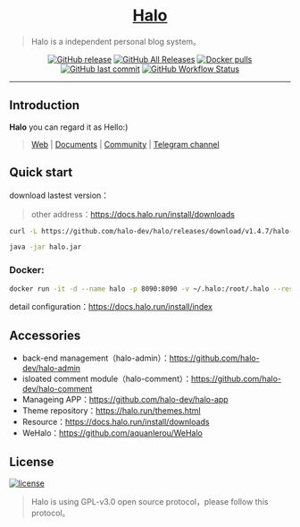 <h1 align="center"><a href="https://github.com/halo-dev" target="_blank">Halo</a></h1>

> Halo is a independent personal blog system。

<p align="center">
<a href="https://github.com/halo-dev/halo/releases"><img alt="GitHub release" src="https://img.shields.io/github/release/halo-dev/halo.svg?style=flat-square"/></a>
<a href="https://github.com/halo-dev/halo/releases"><img alt="GitHub All Releases" src="https://img.shields.io/github/downloads/halo-dev/halo/total.svg?style=flat-square"></a>
<a href="https://hub.docker.com/r/halohub/halo"><img alt="Docker pulls" src="https://img.shields.io/docker/pulls/halohub/halo?style=flat-square"></a>
<a href="https://github.com/halo-dev/halo/commits"><img alt="GitHub last commit" src="https://img.shields.io/github/last-commit/halo-dev/halo.svg?style=flat-square"></a>
<a href="https://github.com/halo-dev/halo/actions"><img alt="GitHub Workflow Status" src="https://img.shields.io/github/workflow/status/halo-dev/halo/Halo%20CI?style=flat-square"/></a>
</p>

------------------------------

## Introduction

**Halo** you can regard it as Hello:)



> [Web](https://halo.run) | [Documents](https://docs.halo.run) | [Community](https://bbs.halo.run) | [Telegram channel](https://t.me/halo_dev)

## Quick start

download lastest version：

> other address：https://docs.halo.run/install/downloads

```bash
curl -L https://github.com/halo-dev/halo/releases/download/v1.4.7/halo-1.4.7.jar --output halo.jar
```

```bash
java -jar halo.jar
```

### Docker:

```bash
docker run -it -d --name halo -p 8090:8090 -v ~/.halo:/root/.halo --restart=always halohub/halo
```

detail configuration：<https://docs.halo.run/install/index>

## Accessories

- back-end management（halo-admin）：<https://github.com/halo-dev/halo-admin>
- isloated comment module（halo-comment）：<https://github.com/halo-dev/halo-comment>
- Manageing APP：<https://github.com/halo-dev/halo-app>
- Theme repository：<https://halo.run/themes.html>
- Resource：<https://docs.halo.run/install/downloads>
- WeHalo：<https://github.com/aquanlerou/WeHalo>

## License

[![license](https://img.shields.io/github/license/halo-dev/halo.svg?style=flat-square)](https://github.com/halo-dev/halo/blob/master/LICENSE)

> Halo is using GPL-v3.0 open source protocol，please follow this protocol。







